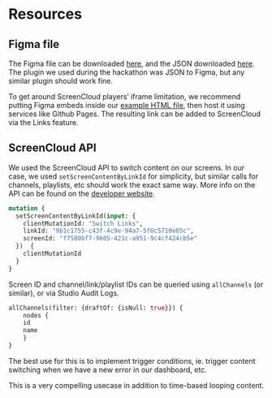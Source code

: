 # Resources

## Figma file

The Figma file can be downloaded [here](resources/example_figma_template.fig), and the JSON downloaded [here](resources/calendar.json). The plugin we used during the hackathon was JSON to Figma, but any similar plugin should work fine.

To get around ScreenCloud players’ iframe limitation, we recommend putting Figma embeds inside our [example HTML file](resources/embed.html), then host it using services like Github Pages. The resulting link can be added to ScreenCloud via the Links feature.

## ScreenCloud API

We used the ScreenCloud API to switch content on our screens. In our case, we used `setScreenContentByLinkId` for simplicity, but similar calls for channels, playlists, etc should work the exact same way. More info on the API can be found on the [developer website](https://screencloud.github.io/signage-next-graphql-docs/).

```GraphQL
mutation {
  setScreenContentByLinkId(input: {
    clientMutationId: "Switch Links",
    linkId: "9b1c1755-c43f-4c9e-94a7-5f6c5710e05c",
    screenId: "f7580bf7-9605-421c-a951-9c4cf424cb5e"
  })  {
    clientMutationId
  }
}
```

Screen ID and channel/link/playlist IDs can be queried using `allChannels` (or similar), or via Studio Audit Logs.

```GraphQL
allChannels(filter: {draftOf: {isNull: true}}) {      
    nodes {
    id
    name
    }
}
```

The best use for this is to implement trigger conditions, ie. trigger content switching when we have a new error in our dashboard, etc.

This is a very compelling usecase in addition to time-based looping content.